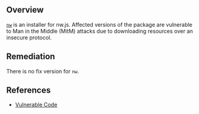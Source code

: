 ## Overview
[`nw`](https://www.npmjs.com/package/nw) is an installer for nw.js.
Affected versions of the package are vulnerable to Man in the Middle (MitM) attacks due to downloading resources over an insecure protocol.

## Remediation
There is no fix version for `nw`.

## References
- [Vulnerable Code](https://github.com/nwjs/npm-installer/blob/v0.13.0/scripts/install.js#L30)
